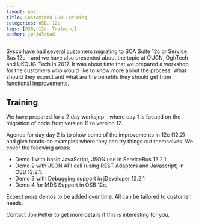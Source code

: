 ```yaml
---
layout: post 
title: Customized OSB Training 
categories: OSB, 12c
tags: [OSB, 12c. Training]
author: jphjulstad
---
```

Sysco have had several customers migrating to SOA Suite 12c or Service Bus 12c - and we have also presented about the topic at OUGN, OghTech and UKOUG-Tech in 2017. It was about time that we prepared a workshop for the customers who would like to know more about the process. What should they expect and what are the benefits they should get from functional improvements.

## Training ##
We have prepared for a 2 day worksjop - where day 1 is focued on the migration of code from version 11 to version 12.

Agenda for day day 2 is to show some of the improvements in 12c (12.2) - and give hands-on examples where they can try things out themselves. We cover the following areas:

* Demo 1 with basic JavaScript, JSON use in ServiceBus 12.2.1
* Demo 2 with JSON API call (using REST Adapters and Javascript) in OSB 12.2.1.
* Demo 3 with Debugging support in jDeveloper 12.2.1
* Demo 4 for MDS Support in OSB 12c.

Expect more demos to be added over time. All can be tailored to customer needs.

Contact Jon Petter to get more details if this is interesting for you. 
